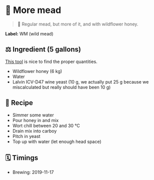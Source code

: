 # 🍯 More mead

> 📝 Regular mead, but more of it, and with wildflower honey.

**Label:** WM (wild mead)

##  ⚖️ Ingredient (5 gallons)

[This tool](https://www.meadmakr.com/batch-buildr/) is nice to find the
proper quantities.

* Wildflower honey (6 kg)
* Water
* Lalvin ICV-D47 wine yeast (10 g, we actually put 25 g because we
  miscalculated but really should have been 10 g)

## 📖 Recipe

* Simmer some water
* Pour honey in and mix
* Wort chill between 20 and 30 °C
* Drain mix into carboy
* Pitch in yeast
* Top up with water (let enough head space)

## 🗓 Timings

* Brewing: 2019-11-17

